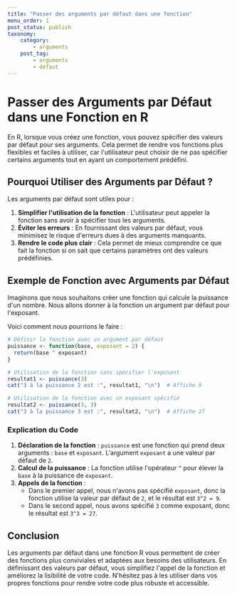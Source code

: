 ```yaml
---
title: "Passer des arguments par défaut dans une fonction"
menu_order: 1
post_status: publish
taxonomy:
    category:
        - arguments
    post_tag:
        - arguments
        - défaut
---
```


# Passer des Arguments par Défaut dans une Fonction en R

En R, lorsque vous créez une fonction, vous pouvez spécifier des valeurs par défaut pour ses arguments. Cela permet de rendre vos fonctions plus flexibles et faciles à utiliser, car l'utilisateur peut choisir de ne pas spécifier certains arguments tout en ayant un comportement prédéfini.

## Pourquoi Utiliser des Arguments par Défaut ?

Les arguments par défaut sont utiles pour :

1. **Simplifier l'utilisation de la fonction** : L'utilisateur peut appeler la fonction sans avoir à spécifier tous les arguments.
2. **Éviter les erreurs** : En fournissant des valeurs par défaut, vous minimisez le risque d'erreurs dues à des arguments manquants.
3. **Rendre le code plus clair** : Cela permet de mieux comprendre ce que fait la fonction si on sait que certains paramètres ont des valeurs prédéfinies.

## Exemple de Fonction avec Arguments par Défaut

Imaginons que nous souhaitons créer une fonction qui calcule la puissance d'un nombre. Nous allons donner à la fonction un argument par défaut pour l'exposant.

Voici comment nous pourrions le faire :

```r
# Définir la fonction avec un argument par défaut
puissance <- function(base, exposant = 2) {
  return(base ^ exposant)
}

# Utilisation de la fonction sans spécifier l'exposant
resultat1 <- puissance(3)
cat("3 à la puissance 2 est :", resultat1, "\n")  # Affiche 9

# Utilisation de la fonction avec un exposant spécifié
resultat2 <- puissance(3, 3)
cat("3 à la puissance 3 est :", resultat2, "\n")  # Affiche 27
```

### Explication du Code

1. **Déclaration de la fonction** : `puissance` est une fonction qui prend deux arguments : `base` et `exposant`. L'argument `exposant` a une valeur par défaut de `2`.
2. **Calcul de la puissance** : La fonction utilise l'opérateur `^` pour élever la `base` à la puissance de `exposant`.
3. **Appels de la fonction** :
   - Dans le premier appel, nous n'avons pas spécifié `exposant`, donc la fonction utilise la valeur par défaut de `2`, et le résultat est `3^2 = 9`.
   - Dans le second appel, nous avons spécifié `3` comme exposant, donc le résultat est `3^3 = 27`.

## Conclusion

Les arguments par défaut dans une fonction R vous permettent de créer des fonctions plus conviviales et adaptées aux besoins des utilisateurs. En définissant des valeurs par défaut, vous simplifiez l'appel de la fonction et améliorez la lisibilité de votre code. N'hésitez pas à les utiliser dans vos propres fonctions pour rendre votre code plus robuste et accessible.

